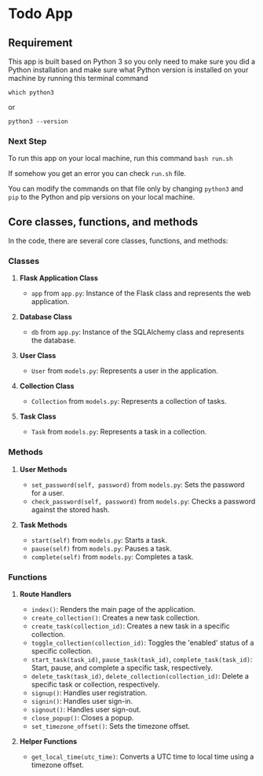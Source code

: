 # Todo App

## Requirement

This app is built based on Python 3 so you only need to make sure you did a Python installation and make sure what Python version is installed on your machine by running this terminal command

```
which python3
```

or

```
python3 --version
```

### Next Step

To run this app on your local machine, run this command `bash run.sh`

If somehow you get an error you can check `run.sh` file.

You can modify the commands on that file only by changing `python3` and `pip` to the Python and pip versions on your local machine.

## Core classes, functions, and methods

In the code, there are several core classes, functions, and methods:

### Classes

1. **Flask Application Class**

   - `app` from `app.py`: Instance of the Flask class and represents the web application.

2. **Database Class**

   - `db` from `app.py`: Instance of the SQLAlchemy class and represents the database.

3. **User Class**

   - `User` from `models.py`: Represents a user in the application.

4. **Collection Class**

   - `Collection` from `models.py`: Represents a collection of tasks.

5. **Task Class**
   - `Task` from `models.py`: Represents a task in a collection.

### Methods

1. **User Methods**

   - `set_password(self, password)` from `models.py`: Sets the password for a user.
   - `check_password(self, password)` from `models.py`: Checks a password against the stored hash.

2. **Task Methods**
   - `start(self)` from `models.py`: Starts a task.
   - `pause(self)` from `models.py`: Pauses a task.
   - `complete(self)` from `models.py`: Completes a task.

### Functions

1. **Route Handlers**

   - `index()`: Renders the main page of the application.
   - `create_collection()`: Creates a new task collection.
   - `create_task(collection_id)`: Creates a new task in a specific collection.
   - `toggle_collection(collection_id)`: Toggles the 'enabled' status of a specific collection.
   - `start_task(task_id)`, `pause_task(task_id)`, `complete_task(task_id)`: Start, pause, and complete a specific task, respectively.
   - `delete_task(task_id)`, `delete_collection(collection_id)`: Delete a specific task or collection, respectively.
   - `signup()`: Handles user registration.
   - `signin()`: Handles user sign-in.
   - `signout()`: Handles user sign-out.
   - `close_popup()`: Closes a popup.
   - `set_timezone_offset()`: Sets the timezone offset.

2. **Helper Functions**
   - `get_local_time(utc_time)`: Converts a UTC time to local time using a timezone offset.
